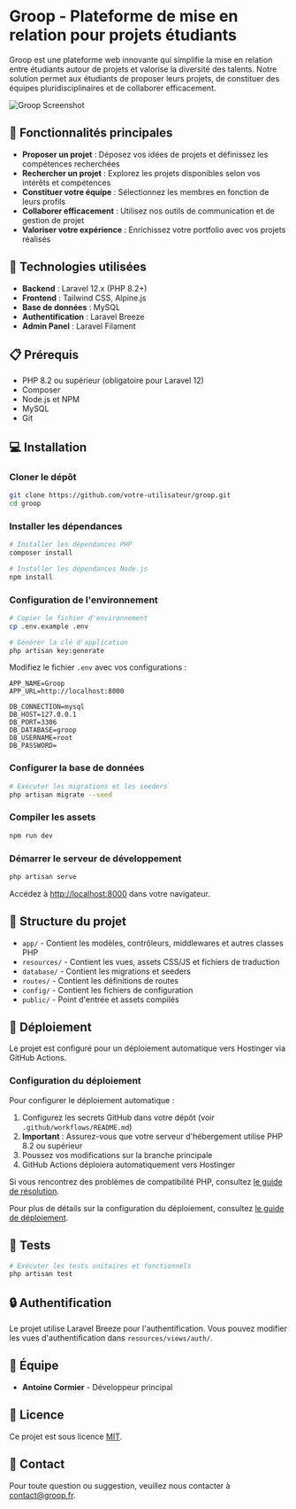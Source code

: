 # Groop - Plateforme de mise en relation pour projets étudiants

Groop est une plateforme web innovante qui simplifie la mise en relation entre étudiants autour de projets et valorise la diversité des talents. Notre solution permet aux étudiants de proposer leurs projets, de constituer des équipes pluridisciplinaires et de collaborer efficacement.

![Groop Screenshot](https://via.placeholder.com/800x400?text=Groop+Screenshot) <!-- Remplacez par une capture d'écran réelle -->

## 🚀 Fonctionnalités principales

-   **Proposer un projet** : Déposez vos idées de projets et définissez les compétences recherchées
-   **Rechercher un projet** : Explorez les projets disponibles selon vos intérêts et compétences
-   **Constituer votre équipe** : Sélectionnez les membres en fonction de leurs profils
-   **Collaborer efficacement** : Utilisez nos outils de communication et de gestion de projet
-   **Valoriser votre expérience** : Enrichissez votre portfolio avec vos projets réalisés

## 🔧 Technologies utilisées

-   **Backend** : Laravel 12.x (PHP 8.2+)
-   **Frontend** : Tailwind CSS, Alpine.js
-   **Base de données** : MySQL
-   **Authentification** : Laravel Breeze
-   **Admin Panel** : Laravel Filament

## 📋 Prérequis

-   PHP 8.2 ou supérieur (obligatoire pour Laravel 12)
-   Composer
-   Node.js et NPM
-   MySQL
-   Git

## 💻 Installation

### Cloner le dépôt

```bash
git clone https://github.com/votre-utilisateur/groop.git
cd groop
```

### Installer les dépendances

```bash
# Installer les dépendances PHP
composer install

# Installer les dépendances Node.js
npm install
```

### Configuration de l'environnement

```bash
# Copier le fichier d'environnement
cp .env.example .env

# Générer la clé d'application
php artisan key:generate
```

Modifiez le fichier `.env` avec vos configurations :

```
APP_NAME=Groop
APP_URL=http://localhost:8000

DB_CONNECTION=mysql
DB_HOST=127.0.0.1
DB_PORT=3306
DB_DATABASE=groop
DB_USERNAME=root
DB_PASSWORD=
```

### Configurer la base de données

```bash
# Exécuter les migrations et les seeders
php artisan migrate --seed
```

### Compiler les assets

```bash
npm run dev
```

### Démarrer le serveur de développement

```bash
php artisan serve
```

Accédez à [http://localhost:8000](http://localhost:8000) dans votre navigateur.

## 📂 Structure du projet

-   `app/` - Contient les modèles, contrôleurs, middlewares et autres classes PHP
-   `resources/` - Contient les vues, assets CSS/JS et fichiers de traduction
-   `database/` - Contient les migrations et seeders
-   `routes/` - Contient les définitions de routes
-   `config/` - Contient les fichiers de configuration
-   `public/` - Point d'entrée et assets compilés

## 🔄 Déploiement

Le projet est configuré pour un déploiement automatique vers Hostinger via GitHub Actions.

### Configuration du déploiement

Pour configurer le déploiement automatique :

1. Configurez les secrets GitHub dans votre dépôt (voir `.github/workflows/README.md`)
2. **Important** : Assurez-vous que votre serveur d'hébergement utilise PHP 8.2 ou supérieur
3. Poussez vos modifications sur la branche principale
4. GitHub Actions déploiera automatiquement vers Hostinger

Si vous rencontrez des problèmes de compatibilité PHP, consultez [le guide de résolution](.github/workflows/PHP_VERSION_ISSUE.md).

Pour plus de détails sur la configuration du déploiement, consultez [le guide de déploiement](.github/workflows/README.md).

## 🧪 Tests

```bash
# Exécuter les tests unitaires et fonctionnels
php artisan test
```

## 🔒 Authentification

Le projet utilise Laravel Breeze pour l'authentification. Vous pouvez modifier les vues d'authentification dans `resources/views/auth/`.

## 👥 Équipe

-   **Antoine Cormier** - Développeur principal
<!-- Ajoutez les autres membres de l'équipe ici -->

## 📜 Licence

Ce projet est sous licence [MIT](LICENSE).

## 📧 Contact

Pour toute question ou suggestion, veuillez nous contacter à [contact@groop.fr](mailto:contact@groop.fr).
